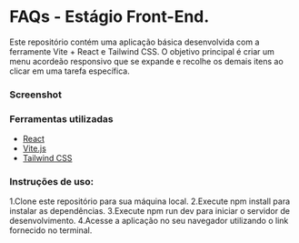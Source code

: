 # FAQs - Estágio Front-End.

Este repositório contém uma aplicação básica desenvolvida com a ferramente Vite + React e Tailwind CSS. O objetivo principal é criar um menu acordeão responsivo que se expande e recolhe os demais itens ao clicar em uma tarefa específica.

### Screenshot



### Ferramentas utilizadas
- [React](https://reactjs.org/)
- [Vite.js](https://vitejs.dev/)
- [Tailwind CSS](https://tailwindcss.com/)

### Instruções de uso:

1.Clone este repositório para sua máquina local.
2.Execute npm install para instalar as dependências.
3.Execute npm run dev para iniciar o servidor de desenvolvimento.
4.Acesse a aplicação no seu navegador utilizando o link fornecido no terminal.